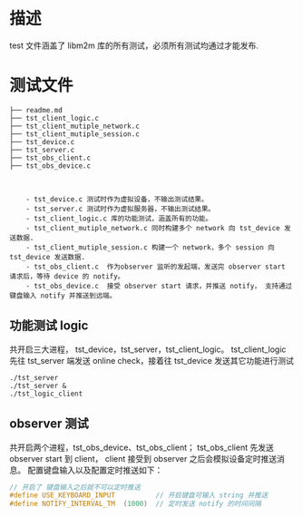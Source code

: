 # 描述
test 文件涵盖了 libm2m 库的所有测试，必须所有测试均通过才能发布.
# 测试文件

```shell
├── readme.md
├── tst_client_logic.c
├── tst_client_mutiple_network.c
├── tst_client_mutiple_session.c
├── tst_device.c
├── tst_server.c
├── tst_obs_client.c
├── tst_obs_device.c



    - tst_device.c 测试时作为虚拟设备，不输出测试结果。
    - tst_server.c 测试时作为虚拟服务器，不输出测试结果。
    - tst_client_logic.c 库的功能测试，涵盖所有的功能。
    - tst_client_mutiple_network.c 同时构建多个 network 向 tst_device 发送数据.
    - tst_client_mutiple_session.c 构建一个 network，多个 session 向 tst_device 发送数据.
    - tst_obs_client.c  作为observer 监听的发起端，发送完 observer start 请求后，等待 device 的 notify。 
    - tst_obs_device.c  接受 observer start 请求，并推送 notify， 支持通过键盘输入 notify 并推送到远端。

```

## 功能测试 logic
共开启三大进程， tst_device，tst_server，tst_client_logic。 tst_client_logic 先往 tst_server 端发送 online check，接着往 tst_device 发送其它功能进行测试
```shell
./tst_server 
./tst_server &
./tst_logic_client

```

## observer  测试
共开启两个进程，tst_obs_device、tst_obs_client； tst_obs_client 先发送 observer start 到 client， client 接受到 observer 之后会模拟设备定时推送消息。
配置键盘输入以及配置定时推送如下：

```c
// 开启了 键盘输入之后就不可以定时推送
#define USE_KEYBOARD_INPUT	        // 开启键盘可输入 string 并推送
#define NOTIFY_INTERVAL_TM 	(1000)  // 定时发送 notify 的时间间隔
```
## 
